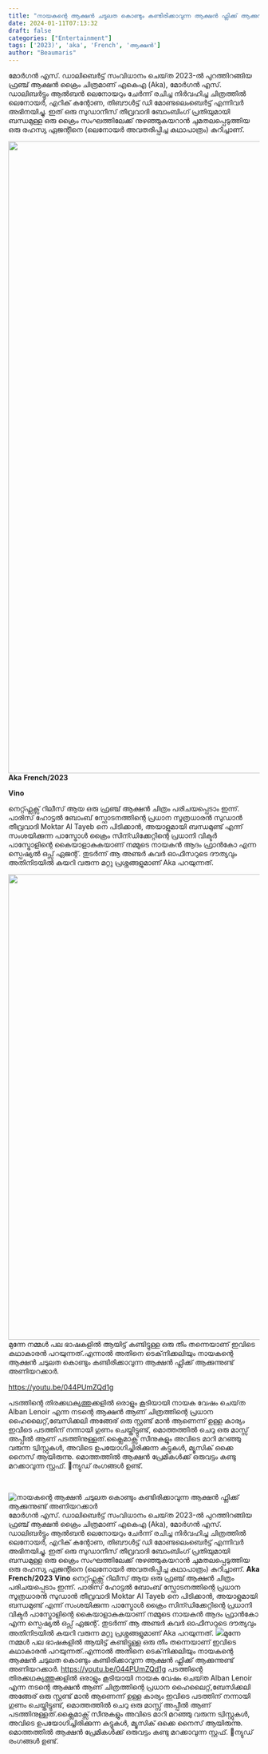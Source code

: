 ```yaml
---
title: "നായകന്റെ ആക്ഷൻ ചടുലത കൊണ്ടും കണ്ടിരിക്കാവുന്ന ആക്ഷൻ ഫ്ലിക്ക് ആക്കുന്നുണ്ട് അണിയറക്കാർ"
date: 2024-01-11T07:13:32
draft: false
categories: ["Entertainment"]
tags: ['2023)', 'aka', 'French', 'ആക്ഷൻ']
author: "Beaumaris"
---
```


മോർഗൻ എസ്. ഡാലിബെർട്ട് സംവിധാനം ചെയ്‌ത 2023-ൽ പുറത്തിറങ്ങിയ ഫ്രഞ്ച് ആക്ഷൻ ക്രൈം ചിത്രമാണ് എകെഎ (Aka), മോർഗൻ എസ്. ഡാലിബർട്ടും ആൽബൻ ലെനോയറും ചേർന്ന് രചിച്ച നിർവഹിച്ച ചിത്രത്തിൽ ലെനോയർ, എറിക് കന്റോണ, തിബൗൾട്ട് ഡി മോണ്ടലെംബെർട്ട് എന്നിവർ അഭിനയിച്ചു. ഇത് ഒരു സുഡാനീസ് തീവ്രവാദി ബോംബിംഗ് പ്രതിയുമായി ബന്ധമുള്ള ഒരു ക്രൈം സംഘത്തിലേക്ക് നുഴഞ്ഞുകയറാൻ ചുമതലപ്പെടുത്തിയ ഒരു രഹസ്യ ഏജന്റിനെ (ലെനോയർ അവതരിപ്പിച്ച കഥാപാത്രം) കുറിച്ചാണ്.

<strong><img class="size-full wp-image-437566 aligncenter" src="https://cdn.boolokam.com/articles/2024/01/qdqdqdqdd.webp" alt="" width="1905" height="1265" />Aka</strong>
<strong>French/2023</strong>

<strong>Vino</strong>

നെറ്റ്ഫ്ലക്സ് റിലീസ് ആയ ഒരു ഫ്രഞ്ച് ആക്ഷൻ ചിത്രം പരിചയപ്പെടാം ഇന്ന്. പാരിസ് ഹോട്ടൽ ബോംബ് സ്ഫോടനത്തിന്റെ പ്രധാന സൂത്രധാരൻ സുഡാൻ തീവ്രവാദി Moktar Al Tayeb നെ പിടിക്കാൻ, അയാളുമായി ബന്ധമുണ്ട് എന്ന് സംശയിക്കുന്ന പാസ്ട്രോൾ ക്രൈം സിന്ഡിക്കേറ്റിന്റെ പ്രധാനി വിക്ടർ പാസ്ട്രോളിന്റെ കൈയാളാകുകയാണ് നമ്മുടെ നായകൻ ആദം ഫ്രാൻകോ എന്ന സ്പെഷ്യൽ ഒപ്സ് ഏജന്റ്. തുടർന്ന് ആ അണ്ടർ കവർ ഓഫീസറുടെ ദൗത്യവും അതിനിടയിൽ കയറി വരുന്ന മറ്റു പ്രശ്നങ്ങളുമാണ് Aka പറയുന്നത്.

<img class="size-full wp-image-437567 aligncenter" src="https://cdn.boolokam.com/articles/2024/01/qddddddd.webp" alt="" width="1400" height="932" />മുന്നേ നമ്മൾ പല ഭാഷകളിൽ ആയിട്ട് കണ്ടിട്ടുള്ള ഒരു തീം തന്നെയാണ് ഇവിടെ കഥാകാരൻ പറയുന്നത്.എന്നാൽ അതിനെ ടെക്‌നിക്കലിയും നായകന്റെ ആക്ഷൻ ചടുലത കൊണ്ടും കണ്ടിരിക്കാവുന്ന ആക്ഷൻ ഫ്ലിക്ക് ആക്കുന്നുണ്ട് അണിയറക്കാർ.

https://youtu.be/044PUmZQd1g

പടത്തിന്റെ തിരക്കഥക്യത്തുക്കളിൽ ഒരാളും കൂടിയായി നായക വേഷം ചെയ്‌ത Alban Lenoir എന്ന നടന്റെ ആക്ഷൻ ആണ് ചിത്രത്തിന്റെ പ്രധാന ഹൈലൈറ്റ്,ബേസിക്കലി അങ്ങേര് ഒരു സ്റ്റണ്ട് മാൻ ആണെന്ന് ഉള്ള കാര്യം ഇവിടെ പടത്തിന് നന്നായി ഗുണം ചെയ്തിട്ടുണ്ട്, മൊത്തത്തിൽ ചെറു ഒരു മാസ്സ് അപ്പീൽ ആണ് പടത്തിനുള്ളത്.ക്ലൈമാക്സ്‌ സീനുകളും അവിടെ മാറി മറഞ്ഞു വരുന്ന ട്വിസ്റ്റുകൾ, അവിടെ ഉപയോഗിച്ചിരിക്കുന്ന കട്ടുകൾ, മ്യൂസിക് ഒക്കെ നൈസ് ആയിരുന്നു. മൊത്തത്തിൽ ആക്ഷൻ പ്രേമികൾക്ക് ഒരുവട്ടം കണ്ടു മറക്കാവുന്ന സ്റ്റഫ്. 🔞ന്യുഡ് രംഗങ്ങൾ ഉണ്ട്.

&nbsp;


![നായകന്റെ ആക്ഷൻ ചടുലത കൊണ്ടും കണ്ടിരിക്കാവുന്ന ആക്ഷൻ ഫ്ലിക്ക് ആക്കുന്നുണ്ട് അണിയറക്കാർ](https://cdn.boolokam.com/articles/2024/01/qdqdqdqdd.webp)മോർഗൻ എസ്. ഡാലിബെർട്ട് സംവിധാനം ചെയ്‌ത 2023-ൽ പുറത്തിറങ്ങിയ ഫ്രഞ്ച് ആക്ഷൻ ക്രൈം ചിത്രമാണ് എകെഎ (Aka), മോർഗൻ എസ്. ഡാലിബർട്ടും ആൽബൻ ലെനോയറും ചേർന്ന് രചിച്ച നിർവഹിച്ച ചിത്രത്തിൽ ലെനോയർ, എറിക് കന്റോണ, തിബൗൾട്ട് ഡി മോണ്ടലെംബെർട്ട് എന്നിവർ അഭിനയിച്ചു. ഇത് ഒരു സുഡാനീസ് തീവ്രവാദി ബോംബിംഗ് പ്രതിയുമായി ബന്ധമുള്ള ഒരു ക്രൈം സംഘത്തിലേക്ക് നുഴഞ്ഞുകയറാൻ ചുമതലപ്പെടുത്തിയ ഒരു രഹസ്യ ഏജന്റിനെ (ലെനോയർ അവതരിപ്പിച്ച കഥാപാത്രം) കുറിച്ചാണ്. **Aka** **French/2023** **Vino** നെറ്റ്ഫ്ലക്സ് റിലീസ് ആയ ഒരു ഫ്രഞ്ച് ആക്ഷൻ ചിത്രം പരിചയപ്പെടാം ഇന്ന്. പാരിസ് ഹോട്ടൽ ബോംബ് സ്ഫോടനത്തിന്റെ പ്രധാന സൂത്രധാരൻ സുഡാൻ തീവ്രവാദി Moktar Al Tayeb നെ പിടിക്കാൻ, അയാളുമായി ബന്ധമുണ്ട് എന്ന് സംശയിക്കുന്ന പാസ്ട്രോൾ ക്രൈം സിന്ഡിക്കേറ്റിന്റെ പ്രധാനി വിക്ടർ പാസ്ട്രോളിന്റെ കൈയാളാകുകയാണ് നമ്മുടെ നായകൻ ആദം ഫ്രാൻകോ എന്ന സ്പെഷ്യൽ ഒപ്സ് ഏജന്റ്. തുടർന്ന് ആ അണ്ടർ കവർ ഓഫീസറുടെ ദൗത്യവും അതിനിടയിൽ കയറി വരുന്ന മറ്റു പ്രശ്നങ്ങളുമാണ് Aka പറയുന്നത്. ![](https://cdn.boolokam.com/articles/2024/01/qddddddd.webp)മുന്നേ നമ്മൾ പല ഭാഷകളിൽ ആയിട്ട് കണ്ടിട്ടുള്ള ഒരു തീം തന്നെയാണ് ഇവിടെ കഥാകാരൻ പറയുന്നത്.എന്നാൽ അതിനെ ടെക്‌നിക്കലിയും നായകന്റെ ആക്ഷൻ ചടുലത കൊണ്ടും കണ്ടിരിക്കാവുന്ന ആക്ഷൻ ഫ്ലിക്ക് ആക്കുന്നുണ്ട് അണിയറക്കാർ. https://youtu.be/044PUmZQd1g പടത്തിന്റെ തിരക്കഥക്യത്തുക്കളിൽ ഒരാളും കൂടിയായി നായക വേഷം ചെയ്‌ത Alban Lenoir എന്ന നടന്റെ ആക്ഷൻ ആണ് ചിത്രത്തിന്റെ പ്രധാന ഹൈലൈറ്റ്,ബേസിക്കലി അങ്ങേര് ഒരു സ്റ്റണ്ട് മാൻ ആണെന്ന് ഉള്ള കാര്യം ഇവിടെ പടത്തിന് നന്നായി ഗുണം ചെയ്തിട്ടുണ്ട്, മൊത്തത്തിൽ ചെറു ഒരു മാസ്സ് അപ്പീൽ ആണ് പടത്തിനുള്ളത്.ക്ലൈമാക്സ്‌ സീനുകളും അവിടെ മാറി മറഞ്ഞു വരുന്ന ട്വിസ്റ്റുകൾ, അവിടെ ഉപയോഗിച്ചിരിക്കുന്ന കട്ടുകൾ, മ്യൂസിക് ഒക്കെ നൈസ് ആയിരുന്നു. മൊത്തത്തിൽ ആക്ഷൻ പ്രേമികൾക്ക് ഒരുവട്ടം കണ്ടു മറക്കാവുന്ന സ്റ്റഫ്. 🔞ന്യുഡ് രംഗങ്ങൾ ഉണ്ട്. 
